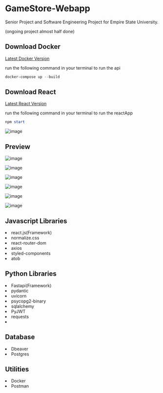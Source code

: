 # GameStore-Webapp

Senior Project and Software Engineering Project for Empire State University.

(ongoing project almost half done)

## Download Docker

<a href="https://www.docker.com/products/docker-desktop/">Latest Docker Version</a>

run the following command in your terminal to run the api

```ps1
docker-compose up --build

```

## Download React

<a href="https://nodejs.org/en/download">Latest React Version</a>

run the following command in your terminal to run the reactApp

```ps1
npm start
```

![image](https://user-images.githubusercontent.com/96385473/235374030-2b310ef1-fba7-4fd0-ba7c-8178db862514.png)

## Preview

![image](https://user-images.githubusercontent.com/96385473/235378858-5fd5ad29-6ec3-4ac8-80e9-2d79ec21a9e2.png)

![image](https://user-images.githubusercontent.com/96385473/235378866-52be24fc-3a3f-41f2-b625-c14e981d818d.png)

![image](https://user-images.githubusercontent.com/96385473/235378928-6f4d2d61-04cf-425d-a039-0b6aff1428c7.png)

![image](https://user-images.githubusercontent.com/96385473/235370483-e2e667c9-43ae-42d1-989d-20635f19b87b.png)

![image](https://user-images.githubusercontent.com/96385473/236502500-87772010-d34f-49de-9cd3-ff793ed09bfb.png)

![image](https://user-images.githubusercontent.com/96385473/236695498-dcd7c7b2-590c-4c64-8bd6-cbbb6100deac.png)

## Javascript Libraries

<li>react.js(Framework)</li>
<li>normalize.css</li>
<li>react-router-dom</li>
<li>axios</li>
<li>styled-components</li>
<li>atob</li>

## Python Libraries

<li>Fastapi(Framework)</li>
<li>pydantic</li>
<li>uvicorn</li>
<li>psycopg2-binary</li>
<li>sqlalchemy</li>
<li>PyJWT</li>
<li>requests<li>

## Database

<li>Dbeaver
<li>Postgres

## Utilities

<li>Docker
<li>Postman
